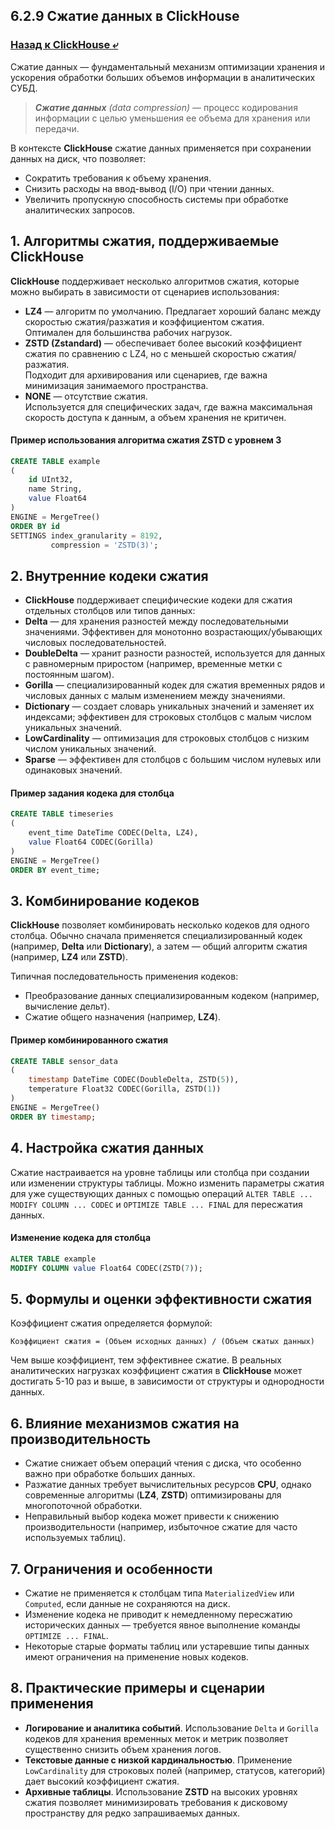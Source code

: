 ## 6.2.9 Сжатие данных в ClickHouse

### [Назад к ClickHouse ⤶](/data/Module6/data/clickhouse.md)

Сжатие данных — фундаментальный механизм оптимизации хранения и ускорения обработки больших объемов информации 
в аналитических СУБД.  

> _**Сжатие данных** (data compression)_ — процесс кодирования информации с целью уменьшения ее объема для хранения 
> или передачи.  

В контексте **ClickHouse** сжатие данных применяется при сохранении данных на диск, что позволяет:  
- Сократить требования к объему хранения.  
- Снизить расходы на ввод-вывод (I/O) при чтении данных.  
- Увеличить пропускную способность системы при обработке аналитических запросов.  

## 1. Алгоритмы сжатия, поддерживаемые ClickHouse
**ClickHouse** поддерживает несколько алгоритмов сжатия, которые можно выбирать в зависимости от сценариев использования:
- **LZ4** — алгоритм по умолчанию. Предлагает хороший баланс между скоростью сжатия/разжатия и коэффициентом сжатия.  
Оптимален для большинства рабочих нагрузок.  
- **ZSTD (Zstandard)** — обеспечивает более высокий коэффициент сжатия по сравнению с LZ4, но с меньшей скоростью 
сжатия/разжатия.  
Подходит для архивирования или сценариев, где важна минимизация занимаемого пространства.  
- **NONE** — отсутствие сжатия.  
Используется для специфических задач, где важна максимальная скорость доступа к данным, 
а объем хранения не критичен.  

#### Пример использования алгоритма сжатия ZSTD с уровнем 3

```sql
CREATE TABLE example
(
    id UInt32,
    name String,
    value Float64
)
ENGINE = MergeTree()
ORDER BY id
SETTINGS index_granularity = 8192,
         compression = 'ZSTD(3)';
```

## 2. Внутренние кодеки сжатия
- **ClickHouse** поддерживает специфические кодеки для сжатия отдельных столбцов или типов данных:
- **Delta** — для хранения разностей между последовательными значениями. Эффективен для монотонно возрастающих/убывающих 
числовых последовательностей.  
- **DoubleDelta** — хранит разности разностей, используется для данных с равномерным приростом (например, временные 
метки с постоянным шагом).  
- **Gorilla** — специализированный кодек для сжатия временных рядов и числовых данных с малым изменением между значениями.  
- **Dictionary** — создает словарь уникальных значений и заменяет их индексами; эффективен для строковых столбцов с 
малым числом уникальных значений.  
- **LowCardinality** — оптимизация для строковых столбцов с низким числом уникальных значений.  
- **Sparse** — эффективен для столбцов с большим числом нулевых или одинаковых значений.  

#### Пример задания кодека для столбца

```sql
CREATE TABLE timeseries
(
    event_time DateTime CODEC(Delta, LZ4),
    value Float64 CODEC(Gorilla)
)
ENGINE = MergeTree()
ORDER BY event_time;
```

## 3. Комбинирование кодеков
**ClickHouse** позволяет комбинировать несколько кодеков для одного столбца. Обычно сначала применяется 
специализированный кодек (например, **Delta** или **Dictionary**), а затем — общий алгоритм сжатия (например, **LZ4** 
или **ZSTD**).  

Типичная последовательность применения кодеков:  
- Преобразование данных специализированным кодеком (например, вычисление дельт).  
- Сжатие общего назначения (например, **LZ4**).  

#### Пример комбинированного сжатия  

```sql
CREATE TABLE sensor_data
(
    timestamp DateTime CODEC(DoubleDelta, ZSTD(5)),
    temperature Float32 CODEC(Gorilla, ZSTD(1))
)
ENGINE = MergeTree()
ORDER BY timestamp;
```

## 4. Настройка сжатия данных
Сжатие настраивается на уровне таблицы или столбца при создании или изменении структуры таблицы. Можно изменить 
параметры сжатия для уже существующих данных с помощью операций `ALTER TABLE ... MODIFY COLUMN ... CODEC` и 
`OPTIMIZE TABLE ... FINAL` для пересжатия данных.  

#### Изменение кодека для столбца

```sql
ALTER TABLE example
MODIFY COLUMN value Float64 CODEC(ZSTD(7));
```

## 5. Формулы и оценки эффективности сжатия
Коэффициент сжатия определяется формулой:

`Коэффициент сжатия = (Объем исходных данных) / (Объем сжатых данных)`
                  
Чем выше коэффициент, тем эффективнее сжатие. В реальных аналитических нагрузках коэффициент сжатия в **ClickHouse** 
может достигать 5-10 раз и выше, в зависимости от структуры и однородности данных.  

## 6. Влияние механизмов сжатия на производительность
- Сжатие снижает объем операций чтения с диска, что особенно важно при обработке больших данных.  
- Разжатие данных требует вычислительных ресурсов **CPU**, однако современные алгоритмы (**LZ4**, **ZSTD**) 
оптимизированы для многопоточной обработки.  
- Неправильный выбор кодека может привести к снижению производительности (например, избыточное сжатие для часто
используемых таблиц).  

## 7. Ограничения и особенности
- Сжатие не применяется к столбцам типа `MaterializedView` или `Computed`, если данные не сохраняются на диск.  
- Изменение кодека не приводит к немедленному пересжатию исторических данных — требуется явное выполнение команды
`OPTIMIZE ... FINAL`.
- Некоторые старые форматы таблиц или устаревшие типы данных имеют ограничения на применение новых кодеков.  

## 8. Практические примеры и сценарии применения
- **Логирование и аналитика событий**. Использование `Delta` и `Gorilla` кодеков для хранения временных меток и метрик 
позволяет существенно снизить объем хранения логов.  
- **Текстовые данные с низкой кардинальностью**. Применение `LowCardinality` для строковых полей 
(например, статусов, категорий) дает высокий коэффициент сжатия.  
- **Архивные таблицы**. Использование **ZSTD** на высоких уровнях сжатия позволяет минимизировать требования к дисковому 
пространству для редко запрашиваемых данных.  

